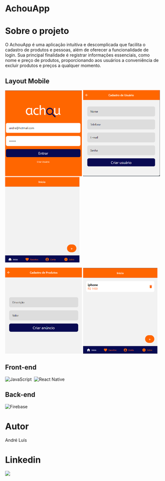 
# AchouApp


# Sobre o projeto

O AchouApp é uma aplicação intuitiva e descomplicada que facilita o cadastro de produtos e pessoas, além de oferecer a funcionalidade de login. 
Sua principal finalidade é registrar informações essenciais, como nome e preço de produtos, proporcionando aos usuários a conveniência de excluir produtos e preços a qualquer momento.


## Layout Mobile
<p align="left" >
  <img src="https://github.com/Celbute/phots/blob/master/assets/AchouAPP/login.png"  width="250px">
  <img src="https://github.com/Celbute/phots/blob/master/assets/AchouAPP/cadastroPessoas.png"   width="250px">  
  <img src="https://github.com/Celbute/phots/blob/master/assets/AchouAPP/home.png"  width="242px">
  </p>

  <p align="left">
 
  <img src="https://github.com/Celbute/phots/blob/master/assets/AchouAPP/cadastroProd.png"  width="250px">
  <img src="https://github.com/Celbute/phots/blob/master/assets/AchouAPP/homeProd.png"  width="242px">
  </p>




## Front-end
![JavaScript](https://img.shields.io/badge/JavaScript-F7DF1E?style=for-the-badge&logo=javascript&logoColor=black)&nbsp;
![React Native](https://img.shields.io/badge/react_native-%2320232a.svg?style=for-the-badge&logo=react&logoColor=%2361DAFB)&nbsp;

##  Back-end
![Firebase](https://img.shields.io/badge/firebase-ffca28?style=for-the-badge&logo=firebase&logoColor=black)&nbsp;
# Autor
André Luís 

# Linkedin
<a href="https://www.linkedin.com/in/andr%C3%A9-lu%C3%ADs-14a8772a2/" target="_blank"><img src="https://img.shields.io/badge/-LinkedIn-%230077B5?style=for-the-badge&logo=linkedin&logoColor=white"  target="_blank"></a> 

